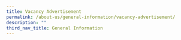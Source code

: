 ```yaml
---
title: Vacancy Advertisement
permalink: /about-us/general-information/vacancy-advertisement/
description: ""
third_nav_title: General Information
---
```

